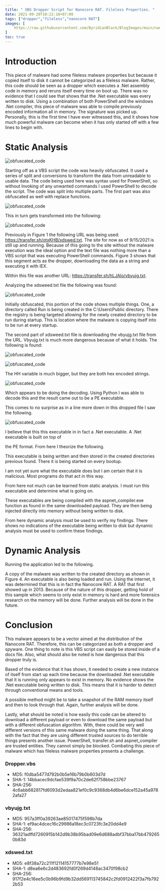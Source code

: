 ```yaml
---
title: " VBS Dropper Script for Nanocore RAT. Fileless Properties. "
date: 2021-09-20T10:22:10+07:00
tags: ["dropper","fileless","nanocore RAT"]
images: [
    https://raw.githubusercontent.com/ByridianBlack/BlogImages/main/nanocore/rat.png,
]
toc: true
---
```


# Introduction

This piece of malware had some fileless malware properties but because it copied itself to disk it
cannot be categorized as a fileless malware. Rather, this code should be seen as a dropper which
executes a .Net assembly code in memory and reruns itself every time on boot up. There was no
evidence that I could see that shows that the .Net executable was every written to disk. Using a
combination of both PowerShell and the windows .Net compiler, this piece of malware was able
to compile previously encoded information all in memory. The signature was picked up.
Personally, this is the first time I have ever witnessed this, and it shows how much powerful
malware can become when it has only started off with a few lines to begin with.

# Static Analysis

![obfuscated_code](https://raw.githubusercontent.com/ByridianBlack/BlogImages/main/nanocore/image-000.png)

Starting off as a VBS script the code was heavily obfuscated. It used a series of split and conversions to transform the data from unreadable to usable data. The code being used here was syntax used for PowerShell, so without Invoking of any unwanted commands I used PowerShell to decode the script. The code was split into multiple parts. The first part was also obfuscated as well with replace functions.

![obfuscated_code](https://raw.githubusercontent.com/ByridianBlack/BlogImages/main/nanocore/image-001.png)

This in turn gets transformed into the following:

![obfuscated_code](https://raw.githubusercontent.com/ByridianBlack/BlogImages/main/nanocore/image-002.png)

Previously in Figure 1 the following URL was being used: https://transfer.sh/otxKHB/xdswed.txt.
The site for now as of 9/15/2021 is still up and running. Because of this going to the site without the malware execution was the ideal option and the text file was nothing more than a VBS script that was executing PowerShell commands. Figure 3 shows that this segment acts as the dropper, downloading the data as a string and executing it with IEX.

Within this file was another URL: https://transfer.sh/hLJAlo/vbyujg.txt. 

Analyzing the xdsweed.txt file the following was found:

![obfuscated_code](https://raw.githubusercontent.com/ByridianBlack/BlogImages/main/nanocore/image-003.png)

Initially obfuscated, this portion of the code shows multiple things. One, a directory called Run is being created in the C:\Users\Public directory. There the registry is being targeted allowing for the newly created directory to be run during startup. This is location where the malware is copying itself into to be run at every startup.


The second part of xdsweed.txt file is downloading the vbyujg.txt file from the URL. Vbyujg.txt is much more dangerous because of what it holds. The following is found:

![obfuscated_code](https://raw.githubusercontent.com/ByridianBlack/BlogImages/main/nanocore/image-004.png)

![obfuscated_code](https://raw.githubusercontent.com/ByridianBlack/BlogImages/main/nanocore/image-005.png)

 The HH variable is much bigger, but they are both hex encoded strings. 

![obfuscated_code](https://raw.githubusercontent.com/ByridianBlack/BlogImages/main/nanocore/image-006.png)

Which appears to be doing the decoding. Using Python I was able to decode this and the result came out to be a PE executable. 

This comes to no surprise as in a line more down in this dropped file I saw the following.

![obfuscated_code](https://raw.githubusercontent.com/ByridianBlack/BlogImages/main/nanocore/image-007.png)


I believe that this this executable in in fact a .Net executable. A .Net executable is built on top of 

the PE format. From here I theorize the following. 

This executable is being written and then stored in the created directories previous found. There it is being started on every bootup. 

I am not yet sure what the executable does but I am certain that it is malicious. Most programs do that act in this way.

From here not much can be learned from static analysis. I must run this executable and determine what is going on. 

These executables are being compiled with the aspnet_compiler.exe function as found in the same downloaded payload. They are then being injected directly into memory without being written to disk.


From here dynamic analysis must be used to verify my findings. There shows no indications of the executable being written to disk but dynamic analysis must be used to confirm these findings.

# Dynamic Analysis

Running the application led to the following.

A copy of the malware was written to the created directory as shown in Figure 4. An executable is also being loaded and run. Using the internet, it was determined that this is in fact the Nanocore RAT. A RAT that first showed up in 2013. Because of the nature of this dropper, getting hold of this sample which seems to only exist in memory is hard and more forensics research on the memory will be done. Further analysis will be done in the future.

# Conclusion

This malware appears to be a vector aimed at the distribution of the Nanocore RAT. Therefore, this can be categorized as both a dropper and spyware. One thing to note is this VBS script can easily be stored inside of a docx file. Also, what should also be noted is how dangerous that this dropper truly is.

Based of the evidence that it has shown, it needed to create a new instance of itself from start up each time because the downloaded .Net executable that it is running only appears to exist in memory. No evidence shows the .Net executable being written to disk. This means that it is harder to detect through conventional means and tools.

A possible method might be to take a snapshot of the RAM memory itself and then to look through that. Again, further analysis will be done.

Lastly, what should be noted is how easily this code can be altered to download a different payload or even to download the same payload but with a different obfuscation algorithm. With, there could be very well different versions of this same malware doing the same thing. That along with the fact that they are using different trusted sources to do terrible things presents another issue. PowerShell, transfer.sh and aspnet_compiler are trusted entities. They cannot simply be blocked. Combating this piece of malware which has fileless malware properties presents a challenge.

### Dropper.vbs
* MD5: f0dba5477d792b0b5e16b79b0b603d7d
* SHA-1: 14bbacec9dcfae539f9a70c2de62f758bbe23767
* SHA-256: 4c6abb682817fd6093d2edaa821ef0c9c9368db4d6be6dce152a45a9782afa27

### vbyujg.txt

* MD5: 957a3ff0a39263ae85017475f598b7da
* SHA-1: ef9ac4dcec16c29986a18ec3c0723fc3e20dd4e9
* SHA-256: 36321adffd7260915b142d9b38b95bad09e6d688adbf37bba17bb4792650b83d

### xdswed.txt
* MD5: e8f38a72c211f12114157777b7e98e51
* SHA-1: d8ea6e6c2d483692fd0f269d4148ac3470f98cb2
* SHA-256: 917f2e4c16ee5c0b96b9fd9b32dd569113745842c2fd0912422f3a7fb7922b53